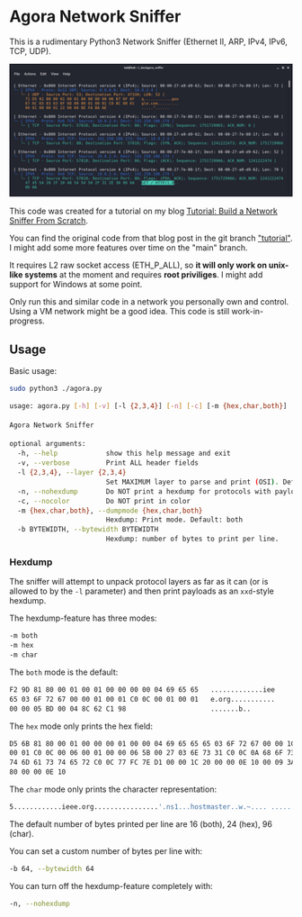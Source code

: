 # Agora Network Sniffer

This is a rudimentary Python3 Network Sniffer (Ethernet II, ARP, IPv4, IPv6, TCP, UDP).

![](./docs/sniffer_a4.png)

This code was created for a tutorial on my blog [Tutorial: Build a Network Sniffer From Scratch](https://secoats.github.io/tutorial/ethernet_sniffer/).  

You can find the original code from that blog post in the git branch ["tutorial"](https://github.com/secoats/agora_sniffer/tree/tutorial).  
I might add some more features over time on the "main" branch.

It requires L2 raw socket access (ETH_P_ALL), so **it will only work on unix-like systems** at the moment and requires **root priviliges**. I might add support for Windows at some point.

Only run this and similar code in a network you personally own and control. Using a VM network might be a good idea. This code is still work-in-progress.


## Usage

Basic usage:

```bash
sudo python3 ./agora.py
```

```bash
usage: agora.py [-h] [-v] [-l {2,3,4}] [-n] [-c] [-m {hex,char,both}] [-b BYTEWIDTH]

Agora Network Sniffer

optional arguments:
  -h, --help            show this help message and exit
  -v, --verbose         Print ALL header fields
  -l {2,3,4}, --layer {2,3,4}
                        Set MAXIMUM layer to parse and print (OSI). Default: 4 (Transport Layer)
  -n, --nohexdump       Do NOT print a hexdump for protocols with payload.
  -c, --nocolor         Do NOT print in color
  -m {hex,char,both}, --dumpmode {hex,char,both}
                        Hexdump: Print mode. Default: both
  -b BYTEWIDTH, --bytewidth BYTEWIDTH
                        Hexdump: number of bytes to print per line.
```

### Hexdump

The sniffer will attempt to unpack protocol layers as far as it can (or is allowed to by the `-l` parameter) and then print payloads as an `xxd`-style hexdump.

The hexdump-feature has three modes:

```bash
-m both
-m hex
-m char
```

The `both` mode is the default:
```bash
F2 9D 81 80 00 01 00 01 00 00 00 00 04 69 65 65   .............iee
65 03 6F 72 67 00 00 01 00 01 C0 0C 00 01 00 01   e.org...........                                                                                                          
00 00 05 BD 00 04 8C 62 C1 98                     .......b..
```

The `hex` mode only prints the hex field:
```bash
D5 6B 81 80 00 01 00 00 00 01 00 00 04 69 65 65 65 03 6F 72 67 00 00 1C 
00 01 C0 0C 00 06 00 01 00 00 06 5B 00 27 03 6E 73 31 C0 0C 0A 68 6F 73                                                                                                     
74 6D 61 73 74 65 72 C0 0C 77 FC 7E D1 00 00 1C 20 00 00 0E 10 00 09 3A                                                                                                     
80 00 00 0E 10
```

The `char` mode only prints the character representation:
```bash
5............ieee.org................'.ns1...hostmaster..w.~.... ......:.....
```

The default number of bytes printed per line are 16 (both), 24 (hex), 96 (char).

You can set a custom number of bytes per line with:
```bash
-b 64, --bytewidth 64
```

You can turn off the hexdump-feature completely with:

```bash
-n, --nohexdump
```